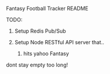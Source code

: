 Fantasy Football Tracker README

TODO:

1. Setup Redis Pub/Sub
2. Setup Node RESTful API server that..

    1. hits yahoo Fantasy


dont stay empty too long!
